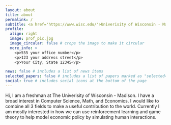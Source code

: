 ```yaml
---
layout: about
title: about
permalink: /
subtitle: <a href='https://www.wisc.edu/'>Univerisity of Wisconsin - Madison</a> | New York City
profile:
  align: right
  image: prof_pic.jpg
  image_circular: false # crops the image to make it circular
  more_info: >
    <p>555 your office number</p>
    <p>123 your address street</p>
    <p>Your City, State 12345</p>

news: false # includes a list of news items
selected_papers: false # includes a list of papers marked as "selected={true}"
social: true # includes social icons at the bottom of the page
---
```


Hi, I am a freshman at The Univerisity of Wisconsin - Madison. I have a broad interest in Computer Science, Math, and Economics. I would like to combine all 3 fields to make a useful contribution to the world. Currently I am mostly interested in how we can use reinforcement learning and game theory to help model economic policy by simulating human interactions.
